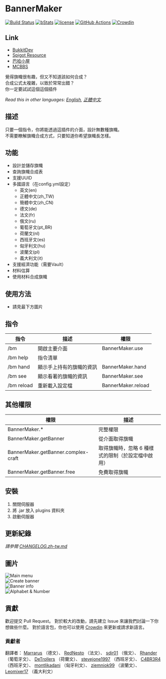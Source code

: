 # BannerMaker
[![Build Status](https://ci.kid7.club/job/BannerMaker/badge/icon)](https://ci.kid7.club/job/BannerMaker/)
[![bStats](https://img.shields.io/badge/bStats-1.4-brightgreen.svg)](https://bstats.org/plugin/bukkit/BannerMaker)
[![license](https://img.shields.io/github/license/jyhsu2000/BannerMaker.svg)](https://github.com/jyhsu2000/BannerMaker/blob/master/LICENSE)
[![GitHub Actions](https://github.com/jyhsu2000/BannerMaker/actions/workflows/maven.yml/badge.svg)](https://github.com/jyhsu2000/BannerMaker/actions/workflows/maven.yml)
[![Crowdin](https://badges.crowdin.net/bannermaker/localized.svg)](https://crowdin.com/project/bannermaker)
## Link
* [BukkitDev](https://dev.bukkit.org/projects/bannermaker)
* [Spigot Resource](http://www.spigotmc.org/resources/bannermaker.4380/)
* [巴哈小屋](http://home.gamer.com.tw/creationDetail.php?sn=2760067)
* [MCBBS](http://www.mcbbs.net/thread-415289-1-1.html)

覺得旗幟很有趣，但又不知道該如何合成？  
合成公式太複雜，以致於常常出錯？  
你一定要試試這個這個插件

*Read this in other languages: [English](README.md), [正體中文](README.zh-tw.md).*

## 描述
只要一個指令，你將能透過這插件的介面，設計無數種旗幟。  
不需要瞭解旗幟合成方式，只要知道你希望旗幟長怎樣。

## 功能
* 設計並儲存旗幟
* 查詢旗幟合成表
* 支援UUID
* 多國語言（在config.yml設定）  
  * 英文(en)
  * 正體中文(zh_TW)
  * 簡體中文(zh_CN)
  * 德文(de)
  * 法文(fr)
  * 俄文(ru)
  * 葡萄牙文(pt_BR)
  * 荷蘭文(nl)
  * 西班牙文(es)
  * 匈牙利文(hu)
  * 波蘭文(pl)
  * 義大利文(it)
* 支援經濟功能（需要Vault）
* 材料估算
* 使用材料合成旗幟

## 使用方法
* 請見最下方圖片

## 指令
|**指令**|**描述**|**權限**|
|---|---|---|
|/bm|開啟主要介面|BannerMaker.use|
|/bm help|指令清單||
|/bm hand|顯示手上持有的旗幟的資訊|BannerMaker.hand|
|/bm see|顯示看著的旗幟的資訊|BannerMaker.see|
|/bm reload|重新載入設定檔|BannerMaker.reload|

## 其他權限
| **權限**                              | **描述**                     |
|-------------------------------------|----------------------------|
| BannerMaker.*                       | 完整權限                       |
| BannerMaker.getBanner               | 從介面取得旗幟                    |
| BannerMaker.getBanner.complex-craft | 取得旗幟時，忽略 6 種樣式的限制（於設定檔中啟用） |
| BannerMaker.getBanner.free          | 免費取得旗幟                     |

## 安裝
1. 關閉伺服器
2. 將 .jar 放入 plugins 資料夾
3. 啟動伺服器

## 更新紀錄

*請參閱 [CHANGELOG.zh-tw.md](CHANGELOG.zh-tw.md)*

## 圖片

![Main menu](http://i.imgur.com/rMTTfsE.png)  
![Create banner](http://i.imgur.com/HB6Dhm3.png)  
![Banner info](http://i.imgur.com/Xydmcbj.png)  
![Alphabet & Number](http://i.imgur.com/tGHmakp.png)

## 貢獻

歡迎提交 Pull Request。 對於較大的改動，請先建立 Issue 來讓我們討論一下你想做些什麼。 對於語言包，你也可以使用 [Crowdin](https://crowdin.com/project/bannermaker)
來更新或請求新語言。

### 貢獻者

翻譯者：
[Marrarus](https://github.com/Marrarus) （德文）、
[RedNesto](https://github.com/RedNesto) （法文）、
[sdir01](https://www.spigotmc.org/members/sdir01.238854/) （俄文）、
[Rhander](https://www.spigotmc.org/members/rhander.103119/) （葡萄牙文）、
[DeTrollers](https://www.spigotmc.org/members/detrollers.174265/) （荷蘭文）、
[stevejone1997](https://www.spigotmc.org/members/stevejone1997.432373/) （西班牙文）、
[C4BR3R4](https://www.spigotmc.org/members/c4br3r4.26779/) （西班牙文）、
[montlikadani](https://www.spigotmc.org/members/toldi.251100/) （匈牙利文）、
[ziemniok99](https://www.spigotmc.org/members/ziemniok99.596334/) （波蘭文）、
[Leomixer17](https://www.spigotmc.org/members/leomixer17.140367/) （義大利文）
